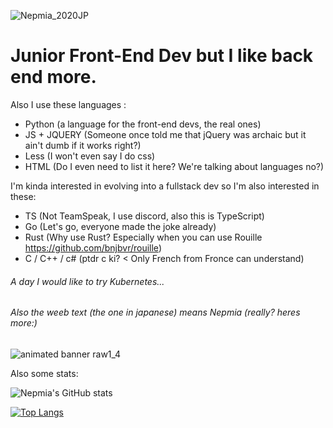 ![Nepmia_2020JP](https://user-images.githubusercontent.com/64558289/136078331-65645cca-4623-4de7-b16b-f50f6fdb8ddb.png)
# Junior Front-End Dev but I like back end more.
Also I use these languages :
- Python (a language for the front-end devs, the real ones)
- JS + JQUERY (Someone once told me that jQuery was archaic but it ain't dumb if it works right?)
- Less (I won't even say I do css)
- HTML (Do I even need to list it here? We're talking about languages no?)  
     
I'm kinda interested in evolving into a fullstack dev so I'm also interested in these:
- TS (Not TeamSpeak, I use discord, also this is TypeScript)
- Go (Let's go, everyone made the joke already)
- Rust (Why use Rust? Especially when you can use Rouille https://github.com/bnjbvr/rouille)
- C / C++ / c# (ptdr c ki? < Only French from Fronce can understand)
  
  
  
###### *A day I would like to try Kubernetes...*
###### Also the weeb text (the one in japanese) means Nepmia (*really?* heres more:)
![animated banner raw1_4](https://user-images.githubusercontent.com/64558289/136078813-f6686ace-83a0-4c00-8b0c-f9030b0f0659.gif)
  
Also some stats:
  
![Nepmia's GitHub stats](https://github-readme-stats.vercel.app/api?username=nepmia&show_icons=true&theme=tokyonight)
  
[![Top Langs](https://github-readme-stats.vercel.app/api/top-langs/?username=nepmia&theme=tokyonight)](https://github.com/anuraghazra/github-readme-stats)
